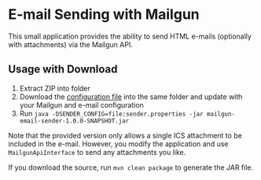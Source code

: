 # E-mail Sending with Mailgun

This small application provides the ability to send HTML e-mails (optionally with attachments) via the Mailgun API.

## Usage with Download

1. Extract ZIP into folder
2. Download the [configuration file](https://raw.githubusercontent.com/Jas-Char/mailgun-email-sender/master/src/main/resources/sender.properties) into the same folder and update with your Mailgun and e-mail configuration
3. Run `java -DSENDER_CONFIG=file:sender.properties -jar mailgun-email-sender-1.0.0-SNAPSHOT.jar`

Note that the provided version only allows a single ICS attachment to be included in the e-mail. However, you modify the application and use `MailgunApiInterface` to send any attachments you like.

If you download the source, run `mvn clean package` to generate the JAR file.